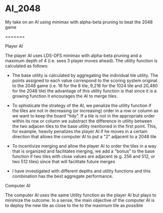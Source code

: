 AI_2048
=======

My take on an AI using minimax with alpha-beta pruning to beat the 2048 game

=======

Player AI

The player AI uses LDS-DFS minimax with alpha-beta pruning and a maximum depth of 4 (i.e. sees 3 player moves ahead). The utility function is calculated as follows:

- The base utility is calculated by aggregating the individual tile utility. The points assigned to each value correspond to the scoring system original to the 2048 game (i.e. 16 for the 8 tile, 9,216 for the 1024 tile and 20,480 for the 2048 tile) the advantage of this utility function is that since it is a growing function it encourages the AI to merge tiles.

- To sphisticate the strategy of the AI, we penalize the utility function if the tiles are not in decreasing (or increasing) order in a row or column as we want to keep the board "tidy". If a tile is not in the appropriate order within its row or column we substract the difference in utility between the two adjacen tiles to the base utility mentioned in the first point. This, for example, heavily penalizes the player AI if he moves in a certain direction that allows the computer AI to put a "2" adjacent to a 2048 tile

- To incentivize merging and allow the player AI to order the tiles in a way that is organized and facilitates merging, we add a "bonus" to the base function if two tiles with close values are adjacent (e.g. 256 and 512, or two 512 tiles) since that will facilitate future merges

- I have investigated with different depths and utility functions and this combination has the best aggregate performance.


Computer AI

The computer AI uses the same Utility function as the player AI but plays to minimize the outcome. In a sense, the main objective of the computer AI is to deploy the new tile as close to the to the maximum tile as possible

